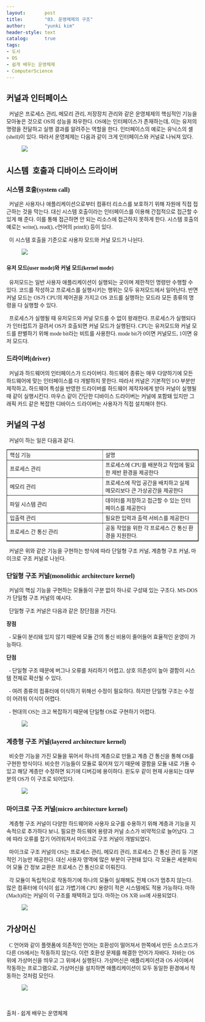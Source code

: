 ```yaml
---
layout:       post
title:        "03. 운영체제의 구조"
author:       "yunki kim"
header-style: text
catalog:      true
tags:
- 도서
- OS
- 쉽게 배우는 운영체제
- ComputerScience
---
```


<div class="tt_article_useless_p_margin contents_style"><h2 data-ke-size="size26"><span style="font-family: 'Noto Serif KR';"><b>커널과 인터페이스</b></span></h2>
<p data-ke-size="size16"><span style="font-family: 'Noto Serif KR';"><b>&nbsp;&nbsp;</b>커널은 프로세스 관리, 메모리 관리, 저장장치 관리와 같은 운영체제의 핵심적인 기능을 모아놓은 것으로 OS의 성능을 좌우한다. OS에는 인터페이스가 존재하는데, 이는 유저의 명령을 전달하고 실행 결과를 알려주는 역할을 한다. 인터페이스의 예로는 유닉스의 셸(shell)이 있다. 따라서 운영체제는 다음과 같이 크게 인터페이스와 커널로 나눠져 있다.</span></p>
<p></p><figure class="imageblock alignCenter" data-ke-mobilestyle="widthOrigin" data-origin-width="307" data-origin-height="245"><span data-url="https://blog.kakaocdn.net/dn/b5hYYm/btrWdeWS1tN/Sz6y69j9OfoZtsJU2AcbmK/img.png" data-lightbox="lightbox"><img src="/img/2023-01-15-introduction-to-operating-system-chapter3/img.png" srcset="https://img1.daumcdn.net/thumb/R1280x0/?scode=mtistory2&amp;fname=https%3A%2F%2Fblog.kakaocdn.net%2Fdn%2Fb5hYYm%2FbtrWdeWS1tN%2FSz6y69j9OfoZtsJU2AcbmK%2Fimg.png" onerror="this.onerror=null; this.src='//t1.daumcdn.net/tistory_admin/static/images/no-image-v1.png'; this.srcset='//t1.daumcdn.net/tistory_admin/static/images/no-image-v1.png';" data-origin-width="307" data-origin-height="245"></span></figure>
<p></p>
<h2 data-ke-size="size26"><span style="font-family: 'Noto Serif KR';"><b>시스템&nbsp; 호출과 디바이스 드라이버</b></span></h2>
<h3 data-ke-size="size23"><span style="font-family: 'Noto Serif KR';"><b>시스템 호출(system call)</b></span></h3>
<p data-ke-size="size16"><span style="font-family: 'Noto Serif KR';">&nbsp; 커널은 사용자나 애플리케이션으로부터 컴퓨터 리소스를 보호하기 위해 자원에 직접 접근하는 것을 막는다. 대신 시스템 호출이라는 인터페이스를 이용해 간접적으로 접근할 수 있게 해 준다. 이를 통해 접근하면 안 되는 리소스에 접근하지 못하게 한다. 시스템 호출의 예로는 write(), read(), c언어의 printf() 등이 있다.</span></p>
<p data-ke-size="size16"><span style="font-family: 'Noto Serif KR';">&nbsp; 이 시스템 호출을 기준으로 사용자 모드와 커널 모드가 나뉜다.</span></p>
<p></p><figure class="imageblock alignCenter" data-ke-mobilestyle="widthOrigin" data-origin-width="396" data-origin-height="249"><span data-url="https://blog.kakaocdn.net/dn/GgInH/btrWll02KWV/uSDRviEDdC076yD1kMDFk1/img.png" data-lightbox="lightbox"><img src="/img/2023-01-15-introduction-to-operating-system-chapter3/img_1.png" srcset="https://img1.daumcdn.net/thumb/R1280x0/?scode=mtistory2&amp;fname=https%3A%2F%2Fblog.kakaocdn.net%2Fdn%2FGgInH%2FbtrWll02KWV%2FuSDRviEDdC076yD1kMDFk1%2Fimg.png" onerror="this.onerror=null; this.src='//t1.daumcdn.net/tistory_admin/static/images/no-image-v1.png'; this.srcset='//t1.daumcdn.net/tistory_admin/static/images/no-image-v1.png';" data-origin-width="396" data-origin-height="249"></span></figure>
<p></p>
<h4 data-ke-size="size20"><span style="font-family: 'Noto Serif KR';"><b>유저 모드(user mode)와 커널 모드(kernel mode)</b></span></h4>
<p data-ke-size="size16"><span style="font-family: 'Noto Serif KR';">&nbsp; 유저모드는 일반 사용자 애플리케이션이 실행되는 곳이며 제한적인 명령만 수행할 수 있다. 코드를 작성하고 프로세스를 실행시키는 행위는 모두 유저모드에서 일어난다. 반면 커널 모드는 OS가 CPU의 제어권을 가지고 OS 코드를 실행하는 모드라 모든 종류의 명령을 다 실행할 수 있다.</span></p>
<p data-ke-size="size16"><span style="font-family: 'Noto Serif KR';">&nbsp; 프로세스가 실행될 때 유저모드와 커널 모드를 수 없이 왕래한다. 프로세스가 실행되다가 인터럽트가 걸려서 OS가 호출되면 커널 모드가 실행된다. CPU는 유저모드와 커널 모드를 판별하기 위해 mode bit라는 비트를 사용한다. mode bit가 0이면 커널모드, 1이면 유저 모드다.</span></p>
<h3 data-ke-size="size23"><span style="font-family: 'Noto Serif KR';"><b>드라이버(driver)</b></span></h3>
<p data-ke-size="size16"><span style="font-family: 'Noto Serif KR';"><b>&nbsp;&nbsp;</b>커널과 하드웨어의 인터페이스가 드라이버다. 하드웨어 종류는 매우 다양하기에 모든 하드웨어에 맞는 인터페이스를 다 개발하지 못한다. 따라서 커널은 기본적인 I/O 부분만 제작하고, 하드웨어 특성을 반영한 드라이버를 하드웨어 제작자에게 받아 커널이 실행될 때 같이 실행시킨다. 마우스 같이 간단한 디바이스 드라이버는 커널에 포함돼 있지만 그래픽 카드 같은 복잡한 디바이스 드라이버는 사용자가 직접 설치해야 한다.</span></p>
<h2 data-ke-size="size26"><span style="font-family: 'Noto Serif KR';"><b>커널의 구성</b></span></h2>
<p data-ke-size="size16"><span style="font-family: 'Noto Serif KR';">&nbsp; 커널이 하는 일은 다음과 같다.</span></p>
<table style="border-collapse: collapse; width: 100%;" border="1" data-ke-align="alignLeft">
<tbody>
<tr>
<td style="width: 50%;"><span style="font-family: 'Noto Serif KR';">핵심 기능</span></td>
<td style="width: 50%;"><span style="font-family: 'Noto Serif KR';">설명</span></td>
</tr>
<tr>
<td style="width: 50%;"><span style="font-family: 'Noto Serif KR';">프로세스 관리</span></td>
<td style="width: 50%;"><span style="font-family: 'Noto Serif KR';">프로세스에 CPU를 배분하고 작업에 필요한 제반 환경을 제공한다</span></td>
</tr>
<tr>
<td style="width: 50%;"><span style="font-family: 'Noto Serif KR';">메모리 관리</span></td>
<td style="width: 50%;"><span style="font-family: 'Noto Serif KR';">프로세스에 작업 공간을 배치하고 실제 메모리보다 큰 가상공간을 제공한다</span></td>
</tr>
<tr>
<td style="width: 50%;"><span style="font-family: 'Noto Serif KR';">파일 시스템 관리</span></td>
<td style="width: 50%;"><span style="font-family: 'Noto Serif KR';">데이터를 저장하고 접근할 수 있는 인터페이스를 제공한다</span></td>
</tr>
<tr>
<td style="width: 50%;"><span style="font-family: 'Noto Serif KR';">입출력 관리</span></td>
<td style="width: 50%;"><span style="font-family: 'Noto Serif KR';">필요한 입력과 출력 서비스를 제공한다</span></td>
</tr>
<tr>
<td style="width: 50%;"><span style="font-family: 'Noto Serif KR';">프로세스 간 통신 관리</span></td>
<td style="width: 50%;"><span style="font-family: 'Noto Serif KR';">공동 작업을 위한 각 프로세스 간 통신 환경을 지원한다.</span></td>
</tr>
</tbody>
</table>
<p data-ke-size="size16"><span style="font-family: 'Noto Serif KR';">&nbsp; 커널은 위와 같은 기능을 구현하는 방식에 따라 단일형 구조 커널, 계층형 구조 커널, 마이크로 구조 커널로 나뉜다.</span></p>
<h3 data-ke-size="size23"><span style="font-family: 'Noto Serif KR';"><b>단일형 구조 커널(monolithic architecture kernel)</b></span></h3>
<p data-ke-size="size16"><span style="font-family: 'Noto Serif KR';"><b>&nbsp;&nbsp;</b>커널의 핵심 기능을 구현하는 모듈들이 구분 없이 하나로 구성돼 있는 구조다. MS-DOS가 단일형 구조 커널의 예시다.</span></p>
<p data-ke-size="size16"><span style="font-family: 'Noto Serif KR';">&nbsp; 단일형 구조 커널은 다음과 같은 장단점을 가진다.</span></p>
<p data-ke-size="size16"><span style="font-family: 'Noto Serif KR';"><b>장점</b><b></b></span></p>
<p data-ke-size="size16"><span style="font-family: 'Noto Serif KR';">&nbsp; - 모듈이 분리돼 있지 않기 때문에 모듈 간의 통신 비용이 줄어들어 효율적인 운영이 가능하다.</span></p>
<p data-ke-size="size16"><span style="font-family: 'Noto Serif KR';"><b>단점</b></span></p>
<p data-ke-size="size16"><span style="font-family: 'Noto Serif KR';">&nbsp; - 단일형 구조 때문에 버그나 오류를 처리하기 어렵고, 상호 의존성이 높아 결함이 시스템 전체로 확산될 수 있다.</span></p>
<p data-ke-size="size16"><span style="font-family: 'Noto Serif KR';">&nbsp; - 여려 종류의 컴퓨터에 이식하기 위해선 수정이 필요하다. 하지만 단일형 구조는 수정이 어려워 이식이 어렵다.</span></p>
<p data-ke-size="size16"><span style="font-family: 'Noto Serif KR';">&nbsp; - 현대의 OS는 크고 복잡하기 때문에 단일형 OS로 구현하기 어렵다.</span></p>
<p></p><figure class="imageblock alignCenter" data-ke-mobilestyle="widthOrigin" data-origin-width="391" data-origin-height="260"><span data-url="https://blog.kakaocdn.net/dn/cIkYDA/btrWc1DnlYM/2ZQGPRj84YJzYeKjyK1nvK/img.png" data-lightbox="lightbox"><img src="/img/2023-01-15-introduction-to-operating-system-chapter3/img_2.png" srcset="https://img1.daumcdn.net/thumb/R1280x0/?scode=mtistory2&amp;fname=https%3A%2F%2Fblog.kakaocdn.net%2Fdn%2FcIkYDA%2FbtrWc1DnlYM%2F2ZQGPRj84YJzYeKjyK1nvK%2Fimg.png" onerror="this.onerror=null; this.src='//t1.daumcdn.net/tistory_admin/static/images/no-image-v1.png'; this.srcset='//t1.daumcdn.net/tistory_admin/static/images/no-image-v1.png';" data-origin-width="391" data-origin-height="260"></span></figure>
<p></p>
<h3 data-ke-size="size23"><span style="font-family: 'Noto Serif KR';"><b>계층형 구조 커널(layered architecture kernel)</b></span></h3>
<p data-ke-size="size16"><span style="font-family: 'Noto Serif KR';"><b>&nbsp;&nbsp;</b>비슷한 기능을 가진 모듈을 묶어서 하나의 계층으로 만들고 계층 간 통신을 통해 OS를 구현한 방식이다. 비슷한 기능들이 모듈로 묶어져 있기 때문에 결함을 모듈 내로 가둘 수 있고 해당 계층만 수정하면 되기에 디버깅에 용이하다. 윈도우 같이 현재 사용되는 대부분의 OS가 이 구조로 되어있다.</span></p>
<p></p><figure class="imageblock alignCenter" data-ke-mobilestyle="widthOrigin" data-origin-width="384" data-origin-height="342"><span data-url="https://blog.kakaocdn.net/dn/cQTPY3/btrWed4eR3q/RYUsiqu6XCvbjJiz4KoaTk/img.png" data-lightbox="lightbox"><img src="/img/2023-01-15-introduction-to-operating-system-chapter3/img_3.png" srcset="https://img1.daumcdn.net/thumb/R1280x0/?scode=mtistory2&amp;fname=https%3A%2F%2Fblog.kakaocdn.net%2Fdn%2FcQTPY3%2FbtrWed4eR3q%2FRYUsiqu6XCvbjJiz4KoaTk%2Fimg.png" onerror="this.onerror=null; this.src='//t1.daumcdn.net/tistory_admin/static/images/no-image-v1.png'; this.srcset='//t1.daumcdn.net/tistory_admin/static/images/no-image-v1.png';" data-origin-width="384" data-origin-height="342"></span></figure>
<p></p>
<h3 data-ke-size="size23"><span style="font-family: 'Noto Serif KR';"><b>마이크로 구조 커널(micro architecture kernel)</b></span></h3>
<p data-ke-size="size16"><span style="font-family: 'Noto Serif KR';"><b>&nbsp;&nbsp;</b>계층형 구조 커널이 다양한 하드웨어와 사용자 요구를 수용하기 위해 계층과 기능을 지속적으로 추가하다 보니, 필요한 하드웨어 용량과 커널 소스가 비약적으로 늘어났다. 그에 따라 오류를 잡기 어려워져서 마이크로 구조 커널이 개발되었다.</span></p>
<p data-ke-size="size16"><span style="font-family: 'Noto Serif KR';">&nbsp; 마이크로 구조 커널의 OS는 프로세스 관리, 메모리 관리, 프로세스 간 통신 관리 등 기본적인 기능만 제공한다. 대신 사용자 영역에 많은 부분이 구현돼 있다. 각 모듈은 세분화되어 모듈 간 정보 교환은 프로세스 간 통신으로 이뤄진다.</span></p>
<p data-ke-size="size16"><span style="font-family: 'Noto Serif KR';">&nbsp; 각 모듈이 독립적으로 작동하기에 하나의 모듈이 실패해도 전체 OS가 멈추지 않는다. 많은 컴퓨터에 이식이 쉽고 가볍기에 CPU 용량이 적은 시스템에도 적용 가능하다. 마하(Mach)라는 커널이 이 구조를 채택하고 있다. 마하는 OS X와 ios에 사용되었다.</span></p>
<p></p><figure class="imageblock alignCenter" data-ke-mobilestyle="widthOrigin" data-origin-width="539" data-origin-height="452"><span data-url="https://blog.kakaocdn.net/dn/cIF9d9/btrWefuf8AF/BmoqIr5cT57fbhLsm8ziUk/img.png" data-lightbox="lightbox"><img src="/img/2023-01-15-introduction-to-operating-system-chapter3/img_4.png" srcset="https://img1.daumcdn.net/thumb/R1280x0/?scode=mtistory2&amp;fname=https%3A%2F%2Fblog.kakaocdn.net%2Fdn%2FcIF9d9%2FbtrWefuf8AF%2FBmoqIr5cT57fbhLsm8ziUk%2Fimg.png" onerror="this.onerror=null; this.src='//t1.daumcdn.net/tistory_admin/static/images/no-image-v1.png'; this.srcset='//t1.daumcdn.net/tistory_admin/static/images/no-image-v1.png';" data-origin-width="539" data-origin-height="452"></span></figure>
<p></p>
<h2 data-ke-size="size26"><span style="font-family: 'Noto Serif KR';"><b>가상머신</b></span></h2>
<p data-ke-size="size16"><span style="font-family: 'Noto Serif KR';">&nbsp; C 언어와 같이 플랫폼에 의존적인 언어는 호환성이 떨어져서 한쪽에서 만든 소스코드가 다른 OS에서는 작동하지 않는다. 이런 호환성 문제를 해결한 언어가 자바다. 자바는 OS 위에 가상머신을 띄우고 그 위에서 실행된다. 가상머신은 애플리케이션과 OS 사이에서 작동하는 프로그램으로, 가상머신을 설치하면 애플리케이션이 모두 동일한 환경에서 작동하는 것처럼 모인다.</span></p>
<p></p><figure class="imageblock alignCenter" data-ke-mobilestyle="widthOrigin" data-origin-width="271" data-origin-height="220"><span data-url="https://blog.kakaocdn.net/dn/UXWBV/btrWedJZd6T/JSv8KDd61pzv5eVSjUWwDK/img.png" data-lightbox="lightbox"><img src="/img/2023-01-15-introduction-to-operating-system-chapter3/img_5.png" srcset="https://img1.daumcdn.net/thumb/R1280x0/?scode=mtistory2&amp;fname=https%3A%2F%2Fblog.kakaocdn.net%2Fdn%2FUXWBV%2FbtrWedJZd6T%2FJSv8KDd61pzv5eVSjUWwDK%2Fimg.png" onerror="this.onerror=null; this.src='//t1.daumcdn.net/tistory_admin/static/images/no-image-v1.png'; this.srcset='//t1.daumcdn.net/tistory_admin/static/images/no-image-v1.png';" data-origin-width="271" data-origin-height="220"></span></figure>
<p></p>
<p data-ke-size="size16">&nbsp;</p>
<p data-ke-size="size16"><span style="font-family: 'Noto Serif KR';">출처 - 쉽게 배우는 운영체제</span></p></div>